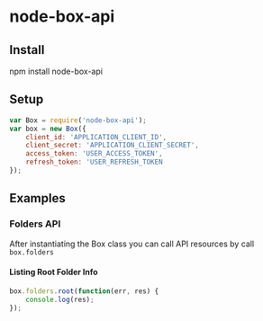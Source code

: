 # node-box-api

## Install

npm install node-box-api

## Setup
```javascript
var Box = require('node-box-api');
var box = new Box({
	client_id: 'APPLICATION_CLIENT_ID',
	client_secret: 'APPLICATION_CLIENT_SECRET',
	access_token: 'USER_ACCESS_TOKEN',
	refresh_token: 'USER_REFRESH_TOKEN
});
```

## Examples

### Folders API

After instantiating the Box class you can call API
resources by call `box.folders`

#### Listing Root Folder Info
```javascript
box.folders.root(function(err, res) {
	console.log(res);
});
```
